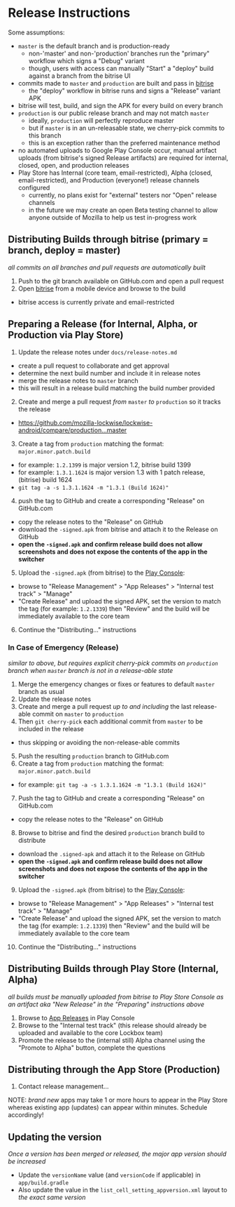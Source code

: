 # Release Instructions

Some assumptions:

- `master` is the default branch and is production-ready
  - non-'master' and non-'production' branches run the "primary" workflow which signs a "Debug" variant
  - though, users with access can manually "Start" a "deploy" build against a branch from the bitrise UI
- commits made to `master` and `production` are built and pass in [bitrise][1]
  - the "deploy" workflow in bitrise runs and signs a "Release" variant APK
- bitrise will test, build, and sign the APK for every build on every branch
- `production` is our public release branch and may not match `master`
  - ideally, `production` will perfectly reproduce master
  - but if `master` is in an un-releasable state, we cherry-pick commits to this branch
  - this is an exception rather than the preferred maintenance method
- no automated uploads to Google Play Console occur, manual artifact uploads (from bitrise's signed Release artifacts) are required for internal, closed, open, and production releases
- Play Store has Internal (core team, email-restricted), Alpha (closed, email-restricted), and Production (everyone!) release channels configured
  - currently, no plans exist for "external" testers nor "Open" release channels
  - in the future we may create an open Beta testing channel to allow anyone outside of Mozilla to help us test in-progress work

## Distributing Builds through bitrise (primary = branch, deploy = master)

_all commits on all branches and pull requests are automatically built_

1. Push to the git branch available on GitHub.com and open a pull request
2. Open [bitrise][1] from a mobile device and browse to the build
  - bitrise access is currently private and email-restricted

## Preparing a Release (for Internal, Alpha, or Production via Play Store)

1. Update the release notes under `docs/release-notes.md`
  - create a pull request to collaborate and get approval
  - determine the next build number and include it in release notes
  - merge the release notes to `master` branch
  - this will result in a release build matching the build number provided
2. Create and merge a pull request _from_ `master` _to_ `production` so it tracks the release
  - https://github.com/mozilla-lockwise/lockwise-android/compare/production...master
3. Create a tag from `production` matching the format: `major.minor.patch.build`
  - for example: `1.2.1399` is major version 1.2, bitrise build 1399
  - for example: `1.3.1.1624` is major version 1.3 with 1 patch release, (bitrise) build 1624
  - `git tag -a -s 1.3.1.1624 -m "1.3.1 (Build 1624)"`
4. push the tag to GitHub and create a corresponding "Release" on GitHub.com
  - copy the release notes to the "Release" on GitHub
  - download the `-signed.apk` from bitrise and attach it to the Release on GitHub
  - **open the `-signed.apk` and confirm release build does not allow screenshots and does not expose the contents of the app in the switcher**
5. Upload the `-signed.apk` (from bitrise) to the [Play Console][2]:
  - browse to "Release Management" > "App Releases" > "Internal test track" > "Manage"
  - "Create Release" and upload the signed APK, set the version to match the tag (for example: `1.2.1339`) then "Review" and the build will be immediately available to the core team
6. Continue the "Distributing..." instructions

### In Case of Emergency (Release)

_similar to above, but requires explicit cherry-pick commits on `production` branch when `master` branch is not in a release-able state_

1. Merge the emergency changes or fixes or features to default `master` branch as usual
2. Update the release notes
3. Create and merge a pull request _up to and including_ the last release-able commit on `master` to `production`
4. Then `git cherry-pick` each additional commit from `master` to be included in the release
  - thus skipping or avoiding the non-release-able commits
5. Push the resulting `production` branch to GitHub.com
6. Create a tag from `production` matching the format: `major.minor.patch.build`
  - for example: `git tag -a -s 1.3.1.1624 -m "1.3.1 (Build 1624)"`
7. Push the tag to GitHub and create a corresponding "Release" on GitHub.com
  - copy the release notes to the "Release" on GitHub
8. Browse to bitrise and find the desired `production` branch build to distribute
  - download the `.signed-apk` and attach it to the Release on GitHub
  - **open the `-signed.apk` and confirm release build does not allow screenshots and does not expose the contents of the app in the switcher**
9. Upload the `-signed.apk` (from bitrise) to the [Play Console][2]:
  - browse to "Release Management" > "App Releases" > "Internal test track" > "Manage"
  - "Create Release" and upload the signed APK, set the version to match the tag (for example: `1.2.1339`) then "Review" and the build will be immediately available to the core team
10. Continue the "Distributing..." instructions

## Distributing Builds through Play Store (Internal, Alpha)

_all builds must be manually uploaded from bitrise to Play Store Console as an artifact aka "New Release" in the "Preparing" instructions above_

1. Browse to [App Releases][2] in Play Console
2. Browse to the "Internal test track" (this release should already be uploaded and available to the core Lockbox team)
3. Promote the release to the (internal still) Alpha channel using the "Promote to Alpha" button, complete the questions

## Distributing through the App Store (Production)

1. Contact release management...

NOTE: _brand new_ apps may take 1 or more hours to appear in the Play Store whereas existing app (updates) can appear within minutes. Schedule accordingly!

## Updating the version

_Once a version has been merged or released, the major app version should be increased_

- Update the `versionName` value (and `versionCode` if applicable) in `app/build.gradle`
- Also update the value in the `list_cell_setting_appversion.xml` layout to _the exact same version_

[1]: https://app.bitrise.io/app/20089a88380dd14d
[2]: https://play.google.com/apps/publish/?account=7083182635971239206#ManageReleasesPlace:p=mozilla.lockbox&appid=4972100280256015711

